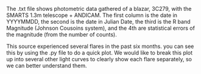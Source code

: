 The .txt file shows photometric data gathered of a blazar, 3C279, with the SMARTS 1.3m telescope + ANDICAM. The first column is the date in YYYYMMDD, the second is the date in Julian Date, the third is the R band Magnitude (Johnson Cousoins system), and the 4th are statistical errors of the magnitude (from the number of counts).

This source experienced several flares in the past six months. you can see this by using the .py file to do a quick plot. We would like to break this plot up into several other light curves to clearly show each flare separately, so we can better understand them.